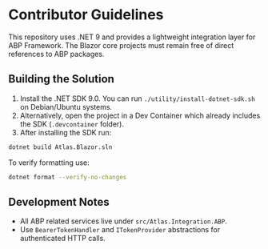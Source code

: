 # Contributor Guidelines

This repository uses .NET 9 and provides a lightweight integration layer for ABP Framework. The Blazor core projects must remain free of direct references to ABP packages.

## Building the Solution
1. Install the .NET SDK 9.0. You can run `./utility/install-dotnet-sdk.sh` on Debian/Ubuntu systems.
2. Alternatively, open the project in a Dev Container which already includes the SDK (`.devcontainer` folder).
3. After installing the SDK run:

```bash
dotnet build Atlas.Blazor.sln
```

To verify formatting use:

```bash
dotnet format --verify-no-changes
```

## Development Notes
- All ABP related services live under `src/Atlas.Integration.ABP`.
- Use `BearerTokenHandler` and `ITokenProvider` abstractions for authenticated HTTP calls.

